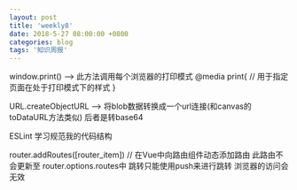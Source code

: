 ```yaml
---
layout: post
title: 'weekly8'
date: 2018-5-27 08:00:00 +0800
categories: blog
tags: '知识周报'
---
```


window.print() --> 此方法调用每个浏览器的打印模式 @media print{ // 用于指定页面在处于打印模式下的样式 }

URL.createObjectURL --> 将blob数据转换成一个url连接(和canvas的toDataURL方法类似) 后者是转base64

ESLint 学习规范我的代码结构

router.addRoutes([router_item]) // 在Vue中向路由组件动态添加路由 此路由不会更新至 router.options.routes中 跳转只能使用push来进行跳转 浏览器的访问会无效